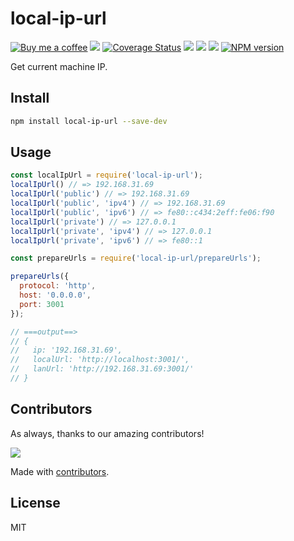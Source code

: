 local-ip-url
===

[![Buy me a coffee](https://img.shields.io/badge/Buy%20me%20a%20coffee-048754?logo=buymeacoffee)](https://jaywcjlove.github.io/#/sponsor)
![](http://jaywcjlove.github.io/sb/status/no-dependencies.svg)
[![Coverage Status](https://jaywcjlove.github.io/local-ip-url/badges.svg)](https://jaywcjlove.github.io/local-ip-url/lcov-report/)
[![](https://img.shields.io/github/forks/react-doc/local-ip-url.svg)](https://github.com/react-doc/local-ip-url/network)
[![](https://img.shields.io/github/stars/react-doc/local-ip-url.svg)](https://github.com/react-doc/local-ip-url/stargazers)
[![](https://img.shields.io/github/release/react-doc/local-ip-url.svg)](https://github.com/react-doc/local-ip-url/releases)
[![NPM version](https://img.shields.io/npm/v/local-ip-url.svg?style=flat)](https://npmjs.org/package/local-ip-url)

Get current machine IP.

## Install

```bash
npm install local-ip-url --save-dev
```

## Usage

```js
const localIpUrl = require('local-ip-url');
localIpUrl() // => 192.168.31.69
localIpUrl('public') // => 192.168.31.69
localIpUrl('public', 'ipv4') // => 192.168.31.69
localIpUrl('public', 'ipv6') // => fe80::c434:2eff:fe06:f90
localIpUrl('private') // => 127.0.0.1
localIpUrl('private', 'ipv4') // => 127.0.0.1
localIpUrl('private', 'ipv6') // => fe80::1
```

```js
const prepareUrls = require('local-ip-url/prepareUrls');

prepareUrls({
  protocol: 'http',
  host: '0.0.0.0',
  port: 3001
});

// ===output==>
// {
//   ip: '192.168.31.69',
//   localUrl: 'http://localhost:3001/',
//   lanUrl: 'http://192.168.31.69:3001/'
// }
```

## Contributors

As always, thanks to our amazing contributors!

<a href="https://github.com/jaywcjlove/local-ip-url/graphs/contributors">
  <img src="https://uiwjs.github.io/copy-to-clipboard/CONTRIBUTORS.svg" />
</a>

Made with [contributors](https://github.com/jaywcjlove/github-action-contributors).

## License

MIT
